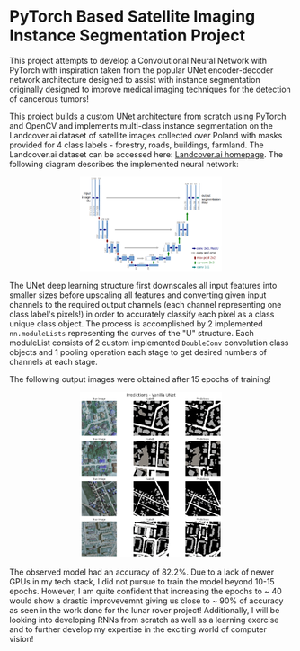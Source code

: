 # PyTorch Based Satellite Imaging Instance Segmentation Project

This project attempts to develop a Convolutional Neural Network with PyTorch with inspiration taken from the popular UNet encoder-decoder network architecture designed to assist with instance segmentation originally designed to improve medical imaging techniques for the detection of cancerous tumors!

This project builds a custom UNet architecture from scratch using PyTorch and OpenCV and implements multi-class instance segmentation on the Landcover.ai dataset of satellite images collected over Poland with masks provided for 4 class labels - forestry, roads, buildings, farmland. The Landcover.ai dataset can be accessed here: [Landcover.ai homepage](https://landcover.ai.linuxpolska.com/). The following diagram describes the implemented neural network: 


<p align="center"><img src="https://github.com/shlok191/PyTorch_Terrain_Segmentation/blob/main/data/unet-description/u-net-architecture.png" width="50%"></p>

The UNet deep learning structure first downscales all input features into smaller sizes before upscaling all features and converting given input channels to the required output channels (each channel representing one class label's pixels!) in order to accurately classify each pixel as a class unique class object. The process is accomplished by 2 implemented `nn.moduleLists` representing the curves of the "U" structure. Each moduleList consists of 2 custom implemented `DoubleConv` convolution class objects and 1 pooling operation each stage to get desired numbers of channels at each stage.

The following output images were obtained after 15 epochs of training!

<p align="center"><img src="https://github.com/shlok191/PyTorch_Terrain_Segmentation/blob/main/data/results.png" width="50%"></p>

The observed model had an accuracy of 82.2%. Due to a lack of newer GPUs in my tech stack, I did not pursue to train the model beyond 10-15 epochs. However, I am quite confident that increasing the epochs to ~ 40 would show a drastic improvevemnt giving us close to ~ 90% of accuracy as seen in the work done for the lunar rover project! Additionally, I will be looking into developing RNNs from scratch as well as a learning exercise and to further develop my expertise in the exciting world of computer vision!

